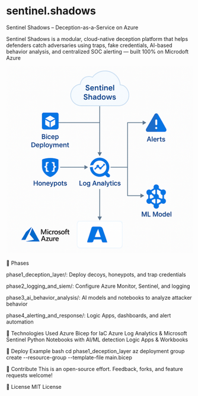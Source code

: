 # sentinel.shadows
Sentinel Shadows – Deception-as-a-Service on Azure

Sentinel Shadows is a modular, cloud-native deception platform that helps defenders catch adversaries using traps, fake credentials, AI-based behavior analysis, and centralized SOC alerting — built 100% on Microdoft Azure

![Architecture Diagram](architecture.png)


🔐 Phases

phase1_deception_layer/: Deploy decoys, honeypots, and trap credentials

phase2_logging_and_siem/: Configure Azure Monitor, Sentinel, and logging

phase3_ai_behavior_analysis/: AI models and notebooks to analyze attacker behavior

phase4_alerting_and_response/: Logic Apps, dashboards, and alert automation


🧰 Technologies Used
Azure Bicep for IaC
Azure Log Analytics & Microsoft Sentinel
Python Notebooks with AI/ML detection
Logic Apps & Workbooks


🚀 Deploy Example
bash cd phase1_deception_layer az deployment group create --resource-group <your-rg> --template-file main.bicep


🤝 Contribute
This is an open-source effort. Feedback, forks, and feature requests welcome!


📜 License
MIT License
